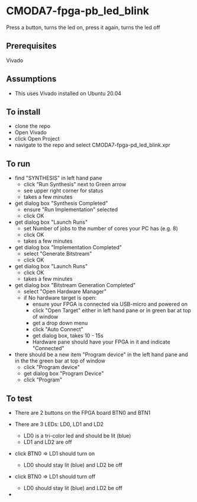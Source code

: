 # CMODA7-fpga-pb_led_blink

Press a button, turns the led on, press it again, turns the led off

## Prerequisites

Vivado

## Assumptions
* This uses Vivado installed on Ubuntu 20.04


## To install
* clone the repo
* Open Vivado
* click Open Project
* navigate to the repo and select CMODA7-fpga-pd_led_blink.xpr

## To run
* find "SYNTHESIS" in left hand pane
  * click "Run Synthesis" next to Green arrow
  * see upper right corner for status
  * takes a few minutes
* get dialog box "Synthesis Completed"
  * ensure "Run Implementation" selected
  * click OK
* get dialog box "Launch Runs"
  * set Number of jobs to the number of cores your PC has (e.g. 8)
  * click OK
  * takes a few minutes
* get dialog box "Implementation Completed"
  * select "Generate Bitstream"
  * click OK
* get dialog box "Launch Runs"
  * click OK
  * takes a few minutes
* get dialog box "Bitstream Generation Completed"
  * select "Open Hardware Manager"
  * if No hardware target is open:
     * ensure your FPGA is connected via USB-micro and powered on
     * click "Open Target" either in left hand pane or in green bar at top of window
     * get a drop down menu
     * click "Auto Connect"
     * get dialog box, takes 10 - 15s
     * Hardware pane should have your FPGA in it and indicate "Connected"
* there should be a new item "Program device" in the left hand pane and in the the green bar at top of window
  * click "Program device"
  * get dialog box "Program Device"
  * click "Program"

## To test
* There are 2 buttons on the FPGA board BTN0 and BTN1
* There are 3 LEDs: LD0, LD1 and LD2
  * LD0 is a tri-color led and should be lit (blue)
  * LD1 and LD2 are off
* click BTN0 => LD1 should turn on
  * LD0 should stay lit (blue) and LD2 be off
* click BTN0 => LD1 should turn off
  * LD0 should stay lit (blue) and LD2 be off


*
     
  
